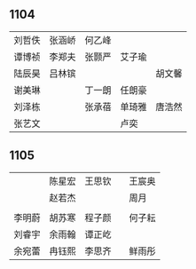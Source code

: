 ## 1104
|     |     |     |     |     |
| --- | --- | --- | --- | --- |
| 刘哲佚 | 张涵峤 | 何乙峰 |  |  |
| 谭博祯 | 李郑夫 | 张颢严 | 艾子瑜 |  |
| 陆辰昊 | 吕林镔 |  |  | 胡文馨 |
| 谢美琳 |  | 丁一朗 | 任朗豪 |  |
| 刘泽栋 |  | 张承蓓 | 单琦雅 | 唐浩然 |
| 张艺文 |  |  | 卢奕 |  |

## 1105
|     |     |     |     |     |
| --- | --- | --- | --- | --- |
|  | 陈星宏 | 王思钦 |  | 王宸奥 |
|  | 赵若杰 |  |  | 周月 |
|  |  |  |  |  |
| 李明蔚 | 胡苏寒 | 程子颜 |  | 何子耘 |
| 刘睿宇 | 余雨翰 | 谭正屹 |  |  |
| 余宛蕾 | 冉钰熙 | 李思齐 |  | 鲜雨彤 |

